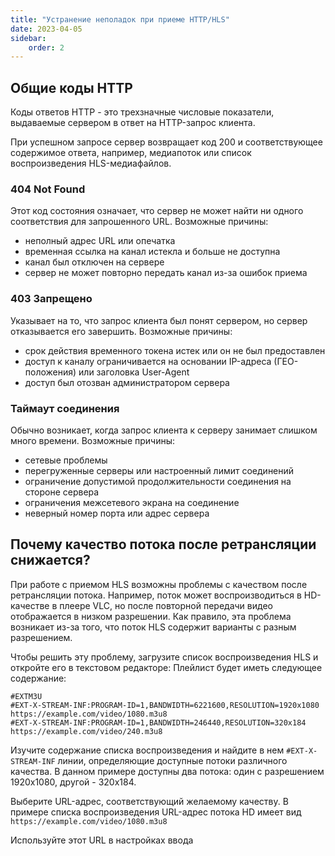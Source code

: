 ```yaml
---
title: "Устранение неполадок при приеме HTTP/HLS"
date: 2023-04-05
sidebar:
    order: 2
---
```


## Общие коды HTTP[](https://help.cesbo.com/misc/troubleshooting/receiving/http#common-http-codes)

Коды ответов HTTP - это трехзначные числовые показатели, выдаваемые сервером в ответ на HTTP-запрос клиента.

При успешном запросе сервер возвращает код 200 и соответствующее содержимое ответа, например, медиапоток или список воспроизведения HLS-медиафайлов.

### 404 Not Found

Этот код состояния означает, что сервер не может найти ни одного соответствия для запрошенного URL. Возможные причины:

- неполный адрес URL или опечатка
- временная ссылка на канал истекла и больше не доступна
- канал был отключен на сервере
- сервер не может повторно передать канал из-за ошибок приема

### 403 Запрещено

Указывает на то, что запрос клиента был понят сервером, но сервер отказывается его завершить. Возможные причины:

- срок действия временного токена истек или он не был предоставлен
- доступ к каналу ограничивается на основании IP-адреса (ГЕО-положения) или заголовка User-Agent
- доступ был отозван администратором сервера

### Таймаут соединения

Обычно возникает, когда запрос клиента к серверу занимает слишком много времени. Возможные причины:

- сетевые проблемы
- перегруженные серверы или настроенный лимит соединений
- ограничение допустимой продолжительности соединения на стороне сервера
- ограничения межсетевого экрана на соединение
- неверный номер порта или адрес сервера

## Почему качество потока после ретрансляции снижается?[](https://help.cesbo.com/misc/troubleshooting/receiving/http#why-is-the-stream-quality-lower-after-retransmission)

При работе с приемом HLS возможны проблемы с качеством после ретрансляции потока. Например, поток может воспроизводиться в HD-качестве в плеере VLC, но после повторной передачи видео отображается в низком разрешении. Как правило, эта проблема возникает из-за того, что поток HLS содержит варианты с разным разрешением.

Чтобы решить эту проблему, загрузите список воспроизведения HLS и откройте его в текстовом редакторе: Плейлист будет иметь следующее содержание:

```
#EXTM3U
#EXT-X-STREAM-INF:PROGRAM-ID=1,BANDWIDTH=6221600,RESOLUTION=1920x1080
https://example.com/video/1080.m3u8
#EXT-X-STREAM-INF:PROGRAM-ID=1,BANDWIDTH=246440,RESOLUTION=320x184
https://example.com/video/240.m3u8
```

Изучите содержание списка воспроизведения и найдите в нем `#EXT-X-STREAM-INF` линии, определяющие доступные потоки различного качества. В данном примере доступны два потока: один с разрешением 1920x1080, другой - 320x184.

Выберите URL-адрес, соответствующий желаемому качеству. В примере списка воспроизведения URL-адрес потока HD имеет вид `https://example.com/video/1080.m3u8`

Используйте этот URL в настройках ввода
